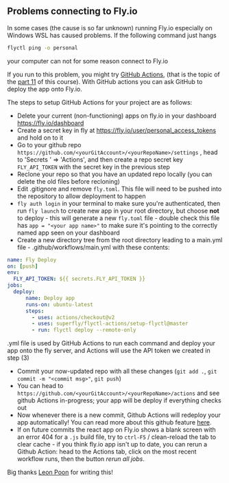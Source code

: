 ## Problems connecting to Fly.io

In some cases (the cause is so far unknown) running Fly.io especially on Windows WSL has caused problems. If the following command just hangs

```bash
flyctl ping -o personal
```

your computer can not for some reason connect to Fly.io

If you run to this problem, you might try [GitHub Actions](https://fly.io/docs/app-guides/continuous-deployment-with-github-actions/), (that is the topic of the [part 11](https://fullstackopen.com/en/part11) of this course). With GitHub actions you can ask GitHub to deploy the app onto Fly.io.

The steps to setup GitHub Actions for your project are as follows:

- Delete your current (non-functioning) apps on fly.io in your dashboard https://fly.io/dashboard
- Create a secret key in fly at https://fly.io/user/personal_access_tokens and hold on to it
- Go to your github repo `https://github.com/<yourGitAccount>/<yourRepoName>/settings` , head to 'Secrets ' => 'Actions', and then create a repo secret key `FLY_API_TOKEN` with the secret key in the previous step
- Reclone your repo so that you have an updated repo locally (you can delete the old files before recloning)
- Edit .gitignore and remove `fly.toml`. This file will need to be pushed into the repository to allow deployment to happen
- `fly auth login` in your terminal to make sure you're authenticated, then run `fly launch` to create new app in your root directory, but choose **not** to deploy - this will generate a new `fly.toml` file - double check this file has `app = "<your app name>"` to make sure it's pointing to the correctly named app seen on your dashboard
- Create a new directory tree from the root directory leading to a main.yml file -  .github/workflows/main.yml with these contents:

```yml
name: Fly Deploy
on: [push]
env:
  FLY_API_TOKEN: ${{ secrets.FLY_API_TOKEN }}
jobs:
  deploy:
      name: Deploy app
      runs-on: ubuntu-latest
      steps:
        - uses: actions/checkout@v2
        - uses: superfly/flyctl-actions/setup-flyctl@master
        - run: flyctl deploy --remote-only
```
  
.yml file is used by GitHub Actions to run each command and deploy your app onto the fly server, and Actions will use the API token we created in step (3) 

- Commit your now-updated repo with all these changes (`git add .`,  `git commit -m "<commit msg>"`, `git push`)
- You can head to `https://github.com/<yourGitAccount>/<yourRepoName>/actions` and see github Actions in-progress; your app will be deploy if everything checks out
- Now whenever there is a new commit, Github Actions will redeploy your app automatically! You can read more about this github feature [here](https://docs.github.com/en/actions/learn-github-actions/understanding-github-actions#create-an-example-workflow).
- If on future commits the react app on Fly.io shows a blank screen with an error 404 for a `.js` build file, try to `ctrl-F5` / clean-reload the tab to clear cache - if you think fly.io app isn't up to date, you can rerun a Github Action: head to the Actions tab, click on the most recent workflow runs, then the button _rerun all jobs_.

Big thanks [Leon Poon](https://github.com/Sheceido) for writing this!
